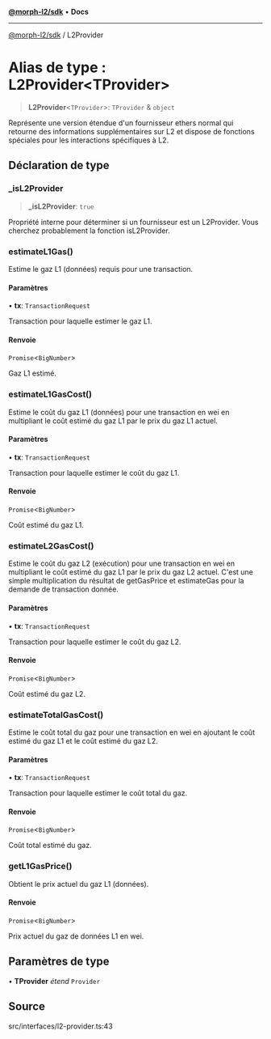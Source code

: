 [**@morph-l2/sdk**](../globals.md) • **Docs**

***

[@morph-l2/sdk](../globals.md) / L2Provider

# Alias de type : L2Provider\<TProvider\>

> **L2Provider**\<`TProvider`\>: `TProvider` & `object`

Représente une version étendue d'un fournisseur ethers normal qui retourne des informations supplémentaires sur L2 et
dispose de fonctions spéciales pour les interactions spécifiques à L2.

## Déclaration de type

### \_isL2Provider

> **\_isL2Provider**: `true`

Propriété interne pour déterminer si un fournisseur est un L2Provider.
Vous cherchez probablement la fonction isL2Provider.

### estimateL1Gas()

Estime le gaz L1 (données) requis pour une transaction.

#### Paramètres

• **tx**: `TransactionRequest`

Transaction pour laquelle estimer le gaz L1.

#### Renvoie

`Promise`\<`BigNumber`\>

Gaz L1 estimé.

### estimateL1GasCost()

Estime le coût du gaz L1 (données) pour une transaction en wei en multipliant le coût estimé du gaz L1
par le prix du gaz L1 actuel.

#### Paramètres

• **tx**: `TransactionRequest`

Transaction pour laquelle estimer le coût du gaz L1.

#### Renvoie

`Promise`\<`BigNumber`\>

Coût estimé du gaz L1.

### estimateL2GasCost()

Estime le coût du gaz L2 (exécution) pour une transaction en wei en multipliant le coût estimé du gaz L1
par le prix du gaz L2 actuel. C'est une simple multiplication du résultat de
getGasPrice et estimateGas pour la demande de transaction donnée.

#### Paramètres

• **tx**: `TransactionRequest`

Transaction pour laquelle estimer le coût du gaz L2.

#### Renvoie

`Promise`\<`BigNumber`\>

Coût estimé du gaz L2.

### estimateTotalGasCost()

Estime le coût total du gaz pour une transaction en wei en ajoutant le coût estimé du gaz L1
et le coût estimé du gaz L2.

#### Paramètres

• **tx**: `TransactionRequest`

Transaction pour laquelle estimer le coût total du gaz.

#### Renvoie

`Promise`\<`BigNumber`\>

Coût total estimé du gaz.

### getL1GasPrice()

Obtient le prix actuel du gaz L1 (données).

#### Renvoie

`Promise`\<`BigNumber`\>

Prix actuel du gaz de données L1 en wei.

## Paramètres de type

• **TProvider** *étend* `Provider`

## Source

src/interfaces/l2-provider.ts:43

